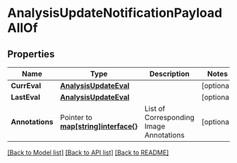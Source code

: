 # AnalysisUpdateNotificationPayloadAllOf

## Properties

Name | Type | Description | Notes
------------ | ------------- | ------------- | -------------
**CurrEval** | [**AnalysisUpdateEval**](AnalysisUpdateEval.md) |  | [optional] 
**LastEval** | [**AnalysisUpdateEval**](AnalysisUpdateEval.md) |  | [optional] 
**Annotations** | Pointer to [**map[string]interface{}**](.md) | List of Corresponding Image Annotations | [optional] 

[[Back to Model list]](../README.md#documentation-for-models) [[Back to API list]](../README.md#documentation-for-api-endpoints) [[Back to README]](../README.md)


